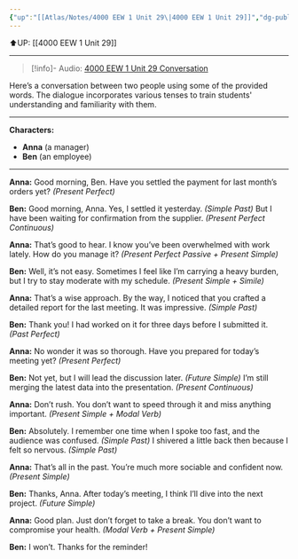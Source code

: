 ```yaml
---
{"up":"[[Atlas/Notes/4000 EEW 1 Unit 29\|4000 EEW 1 Unit 29]]","dg-publish":true,"permalink":"/atlas/notes/4000-eew-1-unit-29-conversation/","dgPassFrontmatter":true}
---
```


⬆️UP: [[4000 EEW 1 Unit 29]]

---

> [!info]- Audio: [4000 EEW 1 Unit 29 Conversation]()


Here’s a conversation between two people using some of the provided words. The dialogue incorporates various tenses to train students' understanding and familiarity with them.

---

**Characters:**

- **Anna** (a manager)
- **Ben** (an employee)

---

**Anna:** Good morning, Ben. Have you settled the payment for last month’s orders yet? _(Present Perfect)_

**Ben:** Good morning, Anna. Yes, I settled it yesterday. _(Simple Past)_ But I have been waiting for confirmation from the supplier. _(Present Perfect Continuous)_

**Anna:** That’s good to hear. I know you’ve been overwhelmed with work lately. How do you manage it? _(Present Perfect Passive + Present Simple)_

**Ben:** Well, it’s not easy. Sometimes I feel like I’m carrying a heavy burden, but I try to stay moderate with my schedule. _(Present Simple + Simile)_

**Anna:** That’s a wise approach. By the way, I noticed that you crafted a detailed report for the last meeting. It was impressive. _(Simple Past)_

**Ben:** Thank you! I had worked on it for three days before I submitted it. _(Past Perfect)_

**Anna:** No wonder it was so thorough. Have you prepared for today’s meeting yet? _(Present Perfect)_

**Ben:** Not yet, but I will lead the discussion later. _(Future Simple)_ I’m still merging the latest data into the presentation. _(Present Continuous)_

**Anna:** Don’t rush. You don’t want to speed through it and miss anything important. _(Present Simple + Modal Verb)_

**Ben:** Absolutely. I remember one time when I spoke too fast, and the audience was confused. _(Simple Past)_ I shivered a little back then because I felt so nervous. _(Simple Past)_

**Anna:** That’s all in the past. You’re much more sociable and confident now. _(Present Simple)_

**Ben:** Thanks, Anna. After today’s meeting, I think I’ll dive into the next project. _(Future Simple)_

**Anna:** Good plan. Just don’t forget to take a break. You don’t want to compromise your health. _(Modal Verb + Present Simple)_

**Ben:** I won’t. Thanks for the reminder!